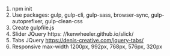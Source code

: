 1. npm init
2. Use packages: gulp, gulp-cli, gulp-sass, browser-sync, gulp-autoprefixer, gulp-clean-css
3. Create gulpfile.js
4. Slider JQuery https: //kenwheeler.github.io/slick/
5. Tabs JQuery https://denis-creative.com/jquery-tabs/
6. Responsive max-width 1200px, 992px, 768px, 576px, 320px
